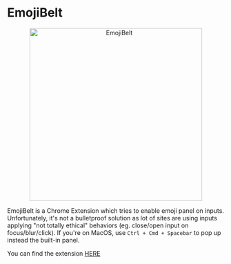 # EmojiBelt

<p align="center"><img src="https://lh3.googleusercontent.com/H08uCIhgo9twqOqWpNwdoa12vsjv-sFRO85ULySisfSTJnwQOk0R7i_A1FzP3SBLPHKRZuID9g=s640-h400-e365" alt="EmojiBelt" height="400" align="center"/></p>

EmojiBelt is a Chrome Extension which tries to enable emoji panel on inputs. Unfortunately, it's not a bulletproof solution as lot of sites are using inputs applying "not totally ethical" behaviors (eg. close/open input on focus/blur/click).
If you're on MacOS, use `Ctrl + Cmd + Spacebar` to pop up instead the built-in panel.

You can find the extension [HERE](https://chrome.google.com/webstore/detail/emoji-belt/mkkigddpejldeleeajmlcfjckncnikio?hl=it)
